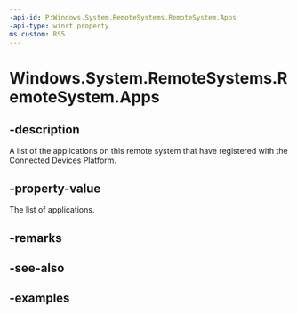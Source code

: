 ```yaml
---
-api-id: P:Windows.System.RemoteSystems.RemoteSystem.Apps
-api-type: winrt property
ms.custom: RS5
---
```


<!-- Property syntax.
public IVectorView<RemoteSystemApp> Apps { get; }
-->

# Windows.System.RemoteSystems.RemoteSystem.Apps

## -description
A list of the applications on this remote system that have registered with the Connected Devices Platform. 

## -property-value
The list of applications.

## -remarks

## -see-also

## -examples

